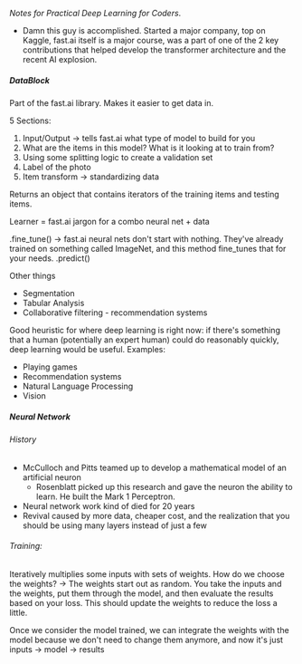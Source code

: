 *Notes for Practical Deep Learning for Coders*.

- Damn this guy is accomplished. Started a major company, top on Kaggle, fast.ai itself is a major course, was a part of one of the 2 key contributions that helped develop the transformer architecture and the recent AI explosion.
##### DataBlock
Part of the fast.ai library. Makes it easier to get data in. 

5 Sections:
1. Input/Output -> tells fast.ai what type of model to build for you
2. What are the items in this model? What is it looking at to train from?
3. Using some splitting logic to create a validation set 
4. Label of the photo
5. Item transform -> standardizing data

Returns an object that contains iterators of the training items and testing items.

Learner = fast.ai jargon for a combo neural net + data

.fine_tune() -> fast.ai neural nets don't start with nothing. They've already trained on something called ImageNet, and this method fine_tunes that for your needs.
.predict()

Other things 
- Segmentation
- Tabular Analysis
- Collaborative filtering - recommendation systems

Good heuristic for where deep learning is right now: if there's something that a human (potentially an expert human) could do reasonably quickly, deep learning would be useful. 
Examples:
- Playing games
- Recommendation systems
- Natural Language Processing
- Vision

##### Neural Network

###### History
- McCulloch and Pitts teamed up to develop a mathematical model of an artificial neuron
	- Rosenblatt picked up this research and gave the neuron the ability to learn.  He built the Mark 1 Perceptron.
- Neural network work kind of died for 20 years
- Revival caused by more data, cheaper cost, and the realization that you should be using many layers instead of just a few

###### Training: 
Iteratively multiplies some inputs with sets of weights. How do we choose the weights? -> The weights start out as random. You take the inputs and the weights, put them through the model, and then evaluate the results based on your loss. This should update the weights to reduce the loss a little. 

Once we consider the model trained, we can integrate the weights with the model because we don't need to change them anymore, and now it's just inputs -> model -> results

